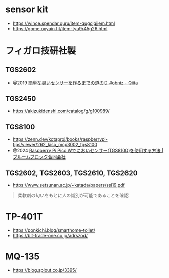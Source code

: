 # sensor kit

- https://wince.spendar.guru/item-qugclgjjem.html
- https://gome.oxyain.fit/item-tyu9r45g26.html

# フィガロ技研社製

## TGS2602

- @2019 [簡単な臭いセンサーを作るまでの道のり #obniz - Qiita](https://qiita.com/iizuka2019/items/6b967fa8e425257491ea)

## TGS2450

- https://akizukidenshi.com/catalog/g/g100989/

## TGS8100

- https://zenn.dev/kotaproj/books/raspberrypi-tips/viewer/262_kiso_mcp3002_tgs8100
- @2024 [Raspberry Pi Pico Wでにおいセンサー(TGS8100)を使用する方法 | ブルームブロック合同会社](https://www.bloomblock.net/media/tgs8100/)

## TGS2602, TGS2603, TGS2610, TGS2620

- https://www.setsunan.ac.jp/~katada/papers/ssi19.pdf

> 柔軟剤の匂いをもとに人の識別が可能であることを確認

# TP-401T

- https://ponkichi.blog/smarthome-toilet/
- https://bit-trade-one.co.jp/adrszod/

# MQ-135

- https://blog.splout.co.jp/3395/
